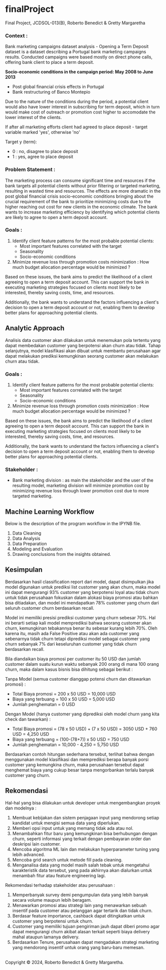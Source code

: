 # finalProject
Final Project, JCDSOL-013(B), Roberto Benedict & Gretty Margaretha

### Context :
Bank marketing campaigns dataset analysis - Opening a Term Deposit dataset is a dataset describing a Portugal bank marketing campaigns results. Conducted campaigns were based mostly on direct phone calls, offering bank client to place a term deposit.

**Socio-economic conditions in the campaign period: May 2008 to June 2013**
- Post global financial crisis effects in Portugal
- Bank restructuring of Banco Montepio

Due to the nature of the conditions during the period, a potential client would also have lower interest in subscribing for term deposit, which in turn would make cost of outreach or promotion cost higher to accomodate the lower interest of the clients. 

If after all marketing efforts client had agreed to place deposit - target variable marked 'yes', otherwise 'no'

Target y (term): 

* 0 : no, disagree to place deposit
* 1 : yes, agree to place deposit

### Problem Statement :

The marketing process can consume significant time and resources if the bank targets all potential clients without prior filtering or targeted marketing, resulting in wasted time and resources. The effects are more dramatic in the post global financial crisis socio-economic conditions bringing about the crucial requirement of the bank to prioritize minimizing costs due to the higher reaching out cost for new clients in the economic climate. The bank wants to increase marketing efficiency by identifying which potential clients are likely to agree to open a term deposit account.

### Goals :
1. Identify client feature patterns for the most probable potential clients:
    * Most important features correlated with the target
    * Seasonality
    * Socio-economic conditions
2. Minimize revenue loss through promotion costs minimization : How much budget allocation percentage would be minimized ?

Based on these issues, the bank aims to predict the likelihood of a client agreeing to open a term deposit account. This can support the bank in executing marketing strategies focused on clients most likely to be interested, thereby saving costs, time, and resources.

Additionally, the bank wants to understand the factors influencing a client's decision to open a term deposit account or not, enabling them to develop better plans for approaching potential clients.

## Analytic Approach
Analisis data customer akan dilakukan untuk menemukan pola tertentu yang dapat membedakan customer yang berpotensi akan churn atau tidak. Tahap selanjutnya, model klasifikasi akan dibuat untuk membantu perusahaan agar dapat melakukan prediksi kemungkinan seorang customer akan melakukan churn atau tidak.

### Goals :
1. Identify client feature patterns for the most probable potential clients:
    * Most important features correlated with the target
    * Seasonality
    * Socio-economic conditions
2. Minimize revenue loss through promotion costs minimization : How much budget allocation percentage would be minimized ?

Based on these issues, the bank aims to predict the likelihood of a client agreeing to open a term deposit account. This can support the bank in executing marketing strategies focused on clients most likely to be interested, thereby saving costs, time, and resources.

Additionally, the bank wants to understand the factors influencing a client's decision to open a term deposit account or not, enabling them to develop better plans for approaching potential clients.

### Stakeholder :
* Bank marketing division : as main the stakeholder and the user of the resulting model, marketing division will minimize promotion cost by minimizing revenue loss through lower promotion cost due to more targeted marketing.

## Machine Learning Workflow
Below is the description of the program workflow in the IPYNB file.
1. Data Cleaning
2. Data Analysis
3. Data Preparation
4. Modeling and Evaluation
5. Drawing conclusions from the insights obtained.

## Kesimpulan
Berdasarkan hasil classification report dari model, dapat disimpulkan jika model digunakan untuk prediksi list customer yang akan churn, maka model ini dapat mengurangi 93% customer yang berpotensi loyal atau tidak churn untuk tidak perusahaan fokuskan dalam alokasi biaya promosi atau bahkan bisa ditiadakan, dan model ini mendapatkan 78% customer yang churn dari seluruh customer churn berdasarkan recall.

Model ini memiliki presisi prediksi customer yang churn sebesar 70%. Hal ini berarti setiap kali model memprediksi bahwa seorang customer akan churn, kemungkinan tebakannya benar itu sebesar kurang lebih 70%. Oleh karena itu, masih ada False Positive atau akan ada customer yang sebenarnya tidak churn tetapi diprediksi model sebagai customer yang churn sebanyak 7% dari keseluruhan customer yang tidak churn berdasarkan recall.

Bila diandaikan biaya promosi per customer itu 50 USD dan jumlah customer dalam suatu kurun waktu sebanyak 200 orang di mana 100 orang churn, maka dalam kasus bisnis bisa dihitung sebagai berikut :

Tanpa Model (semua customer dianggap potensi churn dan ditawarkan promosi) :
- Total Biaya promosi = 200 x 50 USD = 10,000 USD
- Biaya yang terbuang = 100 x 50 USD = 5,000 USD
- Jumlah penghematan = 0 USD

Dengan Model (hanya customer yang diprediksi oleh model churn yang kita check dan tawarkan) :
- Total Biaya promosi = (78 x 50 USD) + (7 x 50 USD) = 3050 USD + 760 USD = 4,250 USD
- Biaya yang terbuang = (100-(78+7)) x 50 USD = 750 USD 
- Jumlah penghematan = 10,000 - 4,250 = 5,750 USD

Berdasarkan contoh hitungan sederhana tersebut, terlihat bahwa dengan menggunakan model klasifikasi dan memprediksi berapa banyak porsi customer yang kemungkina churn, maka perusahaan tersebut dapat menghemat biaya yang cukup besar tanpa mengorbankan terlalu banyak customer yang churn.


## Rekomendasi
Hal-hal yang bisa dilakukan untuk developer untuk mengembangkan proyek dan modelnya :
1. Membuat kebijakan dan sistem penjagaan input yang mendorong setiap kandidat untuk mengisi semua data yang diperlukan.
2. Memberi opsi input untuk yang memang tidak ada atau nol.
3. Menambahkan fitur baru yang kemungkinan bisa berhubungan dengan churn, seperti informasi yang terkait dengan pembayaran order dan deskripsi lain customer.
4. Mencoba algoritma ML lain dan melakukan hyperparameter tuning yang lebih advanced.
5. Mencoba grid search untuk metode fill pada cleaning.
6. Menganalisa data yang model masih salah tebak untuk mengetahui karakteristik data tersebut, yang pada akhirnya akan dialurkan untuk menambah fitur atau feature engineering lagi.

Rekomendasi terhadap stakeholder atau perusahaan :
1. Memperbanyak survey demi pengumpulan data yang lebih banyak secara volume maupun lebih beragam.
2. Menawarkan promosi atau strategi lain yang menawarkan sebuah insentif pada customer atau pelanggan agar tertarik dan tidak churn.
3. Berdasar feature importance, cashback dapat ditingkatkan untuk customer yang berpotensi untuk churn.
4. Customer yang memiliki tujuan pengiriman jauh dapat diberi promo agar dapat mengurangi churn akibat alasan terkait seperti biaya delivery mahal ataupun lamanya delivery.
5. Berdasarkan Tenure, perusahaan dapat mengadakan strategi marketing yang mendorong insentif untuk orang yang baru-baru memesan.

<br/>
Copyright &copy; 2024, Roberto Benedict & Gretty Margaretha.
